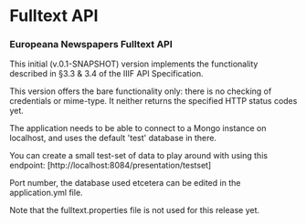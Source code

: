 # Fulltext API
### Europeana Newspapers Fulltext API 

This initial (v.0.1-SNAPSHOT) version implements the functionality described in §3.3 & 3.4 
of the IIIF API Specification.

This version offers the bare functionality only: there is no checking of credentials or mime-type.
It neither returns the specified HTTP status codes yet.

The application needs to be able to connect to a Mongo instance on localhost, and uses the default 'test'
database in there.

You can create a small test-set of data to play around with using this endpoint: 
[http://localhost:8084/presentation/testset]

Port number, the database used etcetera can be edited in the application.yml file.

Note that the fulltext.properties file is not used for this release yet.